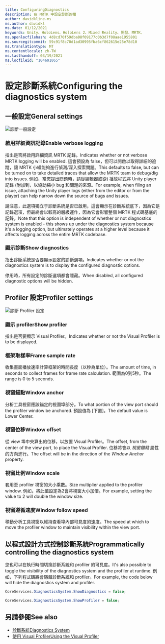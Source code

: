 ```yaml
---
title: ConfiguringDiagnostics
description: 在 MRTK 中設定診斷的檔
author: davidkline-ms
ms.author: davidkl
ms.date: 01/12/2021
keywords: Unity、HoloLens、HoloLens 2、Mixed Reality、開發、MRTK、
ms.openlocfilehash: 4d8cd70f59dba08f09177c0b3d7f08aae1955801
ms.sourcegitcommit: 59c91f8c70d1ad30995fba6cf862615e25e78d10
ms.translationtype: MT
ms.contentlocale: zh-TW
ms.lasthandoff: 03/19/2021
ms.locfileid: "104691065"
---
```

# <a name="configuring-the-diagnostics-system"></a><span data-ttu-id="e6b10-104">設定診斷系統</span><span class="sxs-lookup"><span data-stu-id="e6b10-104">Configuring the diagnostics system</span></span>

## <a name="general-settings"></a><span data-ttu-id="e6b10-105">一般設定</span><span class="sxs-lookup"><span data-stu-id="e6b10-105">General settings</span></span>

![診斷一般設定](../images/diagnostics/DiagnosticsGeneralSettings.png)

### <a name="enable-verbose-logging"></a><span data-ttu-id="e6b10-107">啟用詳細資訊記錄</span><span class="sxs-lookup"><span data-stu-id="e6b10-107">Enable verbose logging</span></span>

<span data-ttu-id="e6b10-108">指出是否將啟用詳細資訊 MRTK 記錄。</span><span class="sxs-lookup"><span data-stu-id="e6b10-108">Indicates whether or not verbose MRTK logging will be enabled.</span></span> <span data-ttu-id="e6b10-109">這會預設為 false，但可以開啟以取得詳細的追蹤，讓 MRTK 小組能夠進行偵測/深入探索問題。</span><span class="sxs-lookup"><span data-stu-id="e6b10-109">This defaults to false, but can be turned on to take detailed traces that allow the MRTK team to debug/dig into issues.</span></span> <span data-ttu-id="e6b10-110">例如，當您提出問題時，請從編輯器或從) 播放程式將 Unity player 記錄 (附加到，以協助縮小 bug 和問題的來源。</span><span class="sxs-lookup"><span data-stu-id="e6b10-110">For example, when filing an issue, attaching the Unity player logs (either from the editor or from the player) can help narrow down the source of bugs and issues.</span></span>

<span data-ttu-id="e6b10-111">請注意，此選項獨立于診斷系統是否已啟用，這會顯示在診斷系統底下，因為它是記錄選項，但最終會以較高的層級運作，因為它會影響整個 MRTK 程式碼基底的記錄。</span><span class="sxs-lookup"><span data-stu-id="e6b10-111">Note that this option is independent of whether or not diagnostics system is enabled - this shows up under the diagnostics system because it's a logging option, but ultimately operates at a higher level because it affects logging across the entire MRTK codebase.</span></span>

### <a name="show-diagnostics"></a><span data-ttu-id="e6b10-112">顯示診斷</span><span class="sxs-lookup"><span data-stu-id="e6b10-112">Show diagnostics</span></span>

<span data-ttu-id="e6b10-113">指出診斷系統是否要顯示設定的診斷選項。</span><span class="sxs-lookup"><span data-stu-id="e6b10-113">Indicates whether or not the diagnostics system is to display the configured diagnostic options.</span></span>

<span data-ttu-id="e6b10-114">停用時，所有設定的診斷選項都會隱藏。</span><span class="sxs-lookup"><span data-stu-id="e6b10-114">When disabled, all configured diagnostic options will be hidden.</span></span>

## <a name="profiler-settings"></a><span data-ttu-id="e6b10-115">Profiler 設定</span><span class="sxs-lookup"><span data-stu-id="e6b10-115">Profiler settings</span></span>

![診斷 Profiler 設定](../images/diagnostics/DiagnosticsProfilerSettings.png)

### <a name="show-profiler"></a><span data-ttu-id="e6b10-117">顯示 profiler</span><span class="sxs-lookup"><span data-stu-id="e6b10-117">Show profiler</span></span>

<span data-ttu-id="e6b10-118">指出是否要顯示 Visual Profiler。</span><span class="sxs-lookup"><span data-stu-id="e6b10-118">Indicates whether or not the Visual Profiler is to be displayed.</span></span>

### <a name="frame-sample-rate"></a><span data-ttu-id="e6b10-119">框架取樣率</span><span class="sxs-lookup"><span data-stu-id="e6b10-119">Frame sample rate</span></span>

<span data-ttu-id="e6b10-120">收集畫面播放速率計算框架的時間長度（以秒為單位）。</span><span class="sxs-lookup"><span data-stu-id="e6b10-120">The amount of time, in seconds to collect frames for frame rate calculation.</span></span> <span data-ttu-id="e6b10-121">範圍為0到5秒。</span><span class="sxs-lookup"><span data-stu-id="e6b10-121">The range is 0 to 5 seconds.</span></span>

### <a name="window-anchor"></a><span data-ttu-id="e6b10-122">視窗錨點</span><span class="sxs-lookup"><span data-stu-id="e6b10-122">Window anchor</span></span>

<span data-ttu-id="e6b10-123">分析工具視窗應該錨定的視圖埠部分。</span><span class="sxs-lookup"><span data-stu-id="e6b10-123">To what portion of the view port should the profiler window be anchored.</span></span> <span data-ttu-id="e6b10-124">預設值為 [下置]。</span><span class="sxs-lookup"><span data-stu-id="e6b10-124">The default value is Lower Center.</span></span>

### <a name="window-offset"></a><span data-ttu-id="e6b10-125">視窗位移</span><span class="sxs-lookup"><span data-stu-id="e6b10-125">Window offset</span></span>

<span data-ttu-id="e6b10-126">從 view 埠中央算出的位移，以放置 Visual Profiler。</span><span class="sxs-lookup"><span data-stu-id="e6b10-126">The offset, from the center of the view port, to place the Visual Profiler.</span></span> <span data-ttu-id="e6b10-127">位移將會以 *視窗錨點* 屬性的方向進行。</span><span class="sxs-lookup"><span data-stu-id="e6b10-127">The offset will be in the direction of the *Window Anchor* property.</span></span>

### <a name="window-scale"></a><span data-ttu-id="e6b10-128">視窗比例</span><span class="sxs-lookup"><span data-stu-id="e6b10-128">Window scale</span></span>

<span data-ttu-id="e6b10-129">套用至 profiler 視窗的大小乘數。</span><span class="sxs-lookup"><span data-stu-id="e6b10-129">Size multiplier applied to the profiler window.</span></span> <span data-ttu-id="e6b10-130">例如，將此值設定為2會將視窗大小加倍。</span><span class="sxs-lookup"><span data-stu-id="e6b10-130">For example, setting the value to 2 will double the window size.</span></span>

### <a name="window-follow-speed"></a><span data-ttu-id="e6b10-131">視窗遵循速度</span><span class="sxs-lookup"><span data-stu-id="e6b10-131">Window follow speed</span></span>

<span data-ttu-id="e6b10-132">移動分析工具視窗以維持查看埠內部可見度的速度。</span><span class="sxs-lookup"><span data-stu-id="e6b10-132">The speed at which to move the profiler window to maintain visibility within the view port.</span></span>

## <a name="programmatically-controlling-the-diagnostics-system"></a><span data-ttu-id="e6b10-133">以程式設計方式控制診斷系統</span><span class="sxs-lookup"><span data-stu-id="e6b10-133">Programmatically controlling the diagnostics system</span></span>

<span data-ttu-id="e6b10-134">您也可以在執行時間切換診斷系統和 profiler 的可見度。</span><span class="sxs-lookup"><span data-stu-id="e6b10-134">It's also possible to toggle the visibility of the diagnostics system and the profiler at runtime.</span></span> <span data-ttu-id="e6b10-135">例如，下列程式碼將會隱藏診斷系統和 profiler。</span><span class="sxs-lookup"><span data-stu-id="e6b10-135">For example, the code below will hide the diagnostics system and profiler.</span></span>

```c#
CoreServices.DiagnosticsSystem.ShowDiagnostics = false;

CoreServices.DiagnosticsSystem.ShowProfiler = false;
```

## <a name="see-also"></a><span data-ttu-id="e6b10-136">另請參閱</span><span class="sxs-lookup"><span data-stu-id="e6b10-136">See also</span></span>

- [<span data-ttu-id="e6b10-137">診斷系統</span><span class="sxs-lookup"><span data-stu-id="e6b10-137">Diagnostics System</span></span>](diagnostics-system-getting-started.md)
- [<span data-ttu-id="e6b10-138">使用 Visual Profiler</span><span class="sxs-lookup"><span data-stu-id="e6b10-138">Using the Visual Profiler</span></span>](using-visual-profiler.md)
